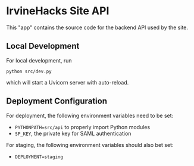 # IrvineHacks Site API

This "app" contains the source code for the backend API used by the site.

## Local Development

For local development, run

```shell
python src/dev.py
```

which will start a Uvicorn server with auto-reload.

## Deployment Configuration

For deployment, the following environment variables need to be set:

-   `PYTHONPATH=src/api` to properly import Python modules
-   `SP_KEY`, the private key for SAML authentication

For staging, the following environment variables should also bet set:

-   `DEPLOYMENT=staging`
